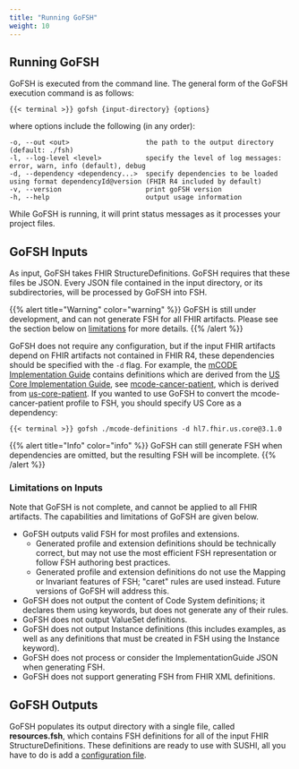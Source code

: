 ```yaml
---
title: "Running GoFSH"
weight: 10
---
```


## Running GoFSH

GoFSH is executed from the command line. The general form of the GoFSH execution command is as follows:

```shell
{{< terminal >}} gofsh {input-directory} {options}
```

where options include the following (in any order):

```text
-o, --out <out>                   the path to the output directory (default: ./fsh)
-l, --log-level <level>           specify the level of log messages: error, warn, info (default), debug
-d, --dependency <dependency...>  specify dependencies to be loaded using format dependencyId@version (FHIR R4 included by default)
-v, --version                     print goFSH version
-h, --help                        output usage information
```

While GoFSH is running, it will print status messages as it processes your project files.

## GoFSH Inputs

As input, GoFSH takes FHIR StructureDefinitions. GoFSH requires that these files be JSON. Every JSON file contained in the input directory, or its subdirectories, will be processed by GoFSH into FSH.

{{% alert title="Warning" color="warning" %}}
GoFSH is still under development, and can not generate FSH for all FHIR artifacts. Please see the section below on [limitations](#limitations-on-inputs) for more details.
{{% /alert %}}

GoFSH does not require any configuration, but if the input FHIR artifacts depend on FHIR artifacts not contained in FHIR R4, these dependencies should be specified with the `-d` flag. For example, the [mCODE Implementation Guide](http://hl7.org/fhir/us/mcode/) contains definitions which are derived from the [US Core Implementation Guide](http://hl7.org/fhir/us/core/), see [mcode-cancer-patient](http://hl7.org/fhir/us/mcode/StructureDefinition-mcode-cancer-patient.html), which is derived from [us-core-patient](http://hl7.org/fhir/us/core/STU3.1/StructureDefinition-us-core-patient.html). If you wanted to use GoFSH to convert the mcode-cancer-patient profile to FSH, you should specify US Core as a dependency:
```shell
{{< terminal >}} gofsh ./mcode-definitions -d hl7.fhir.us.core@3.1.0
```

{{% alert title="Info" color="info" %}}
GoFSH can still generate FSH when dependencies are omitted, but the resulting FSH will be incomplete.
{{% /alert %}}

### Limitations on Inputs

Note that GoFSH is not complete, and cannot be applied to all FHIR artifacts. The capabilities and limitations of GoFSH are given below.

* GoFSH outputs valid FSH for most profiles and extensions.
  * Generated profile and extension definitions should be technically correct, but may not use the most efficient FSH representation or follow FSH authoring best practices.
  * Generated profile and extension definitions do not use the Mapping or Invariant features of FSH; "caret" rules are used instead. Future versions of GoFSH will address this.
* GoFSH does not output the content of Code System definitions; it declares them using keywords, but does not generate any of their rules.
* GoFSH does not output ValueSet definitions.
* GoFSH does not output Instance definitions (this includes examples, as well as any definitions that must be created in FSH using the Instance keyword).
* GoFSH does not process or consider the ImplementationGuide JSON when generating FSH.
* GoFSH does not support generating FSH from FHIR XML definitions.

## GoFSH Outputs

GoFSH populates its output directory with a single file, called **resources.fsh**, which contains FSH definitions for all of the input FHIR StructureDefinitions. These definitions are ready to use with SUSHI, all you have to do is add a [configuration file](/docs/sushi/configuration).